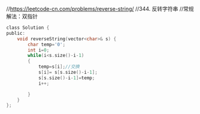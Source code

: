 //https://leetcode-cn.com/problems/reverse-string/
//344. 反转字符串
//常规解法：双指针

```C
class Solution {
public:
    void reverseString(vector<char>& s) {
        char temp='0';
        int i=0;
        while(i<s.size()-i-1)
        {
            temp=s[i];//交换
            s[i]= s[s.size()-i-1];
            s[s.size()-i-1]=temp;
            i++;

        }
    }
};
```
